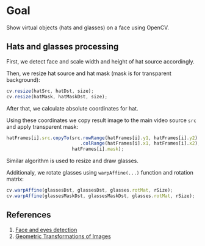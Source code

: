 # Goal

Show virtual objects (hats and glasses) on a face using OpenCV.

## Hats and glasses processing

First, we detect face and scale width and height of hat source accordingly.

Then, we resize hat source and hat mask (mask is for transparent background):

```javascript
cv.resize(hatSrc, hatDst, size);
cv.resize(hatMask, hatMaskDst, size);
```

After that, we calculate absolute coordinates for hat.

Using these coordinates we copy result image to the main video source `src` and apply transparent mask:

```javascript
hatFrames[i].src.copyTo(src.rowRange(hatFrames[i].y1, hatFrames[i].y2)
                           .colRange(hatFrames[i].x1, hatFrames[i].x2),
                        hatFrames[i].mask);
```

Similar algorithm is used to resize and draw glasses.

Additionaly, we rotate glasses using `warpAffine(...)` function and rotation matrix:

```javascript
cv.warpAffine(glassesDst, glassesDst, glasses.rotMat, rSize);
cv.warpAffine(glassesMaskDst, glassesMaskDst, glasses.rotMat, rSize);
```


## References

1. [Face and eyes detection](../faceDetection/README.md)
2. [Geometric Transformations of Images](https://docs.opencv.org/3.4/dd/d52/tutorial_js_geometric_transformations.html)
